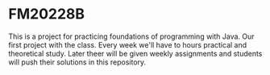 # FM20228B
This is a project for practicing foundations of programming with Java.
Our first project with the class.
Every week we'll have to hours practical and theoretical study. 
Later theer will be given weekly assignments and students will push their solutions in this repository. 

